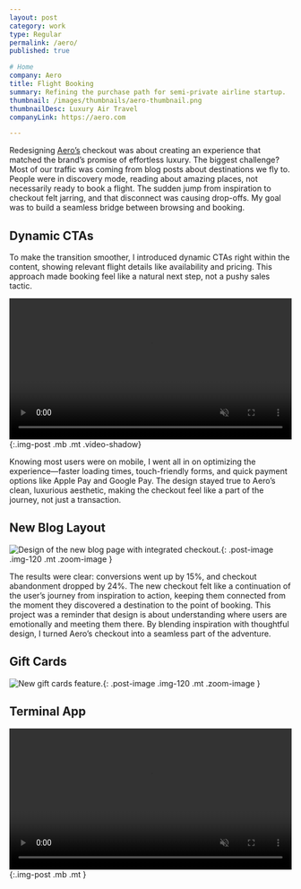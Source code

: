 ```yaml
---
layout: post
category: work
type: Regular
permalink: /aero/
published: true

# Home
company: Aero
title: Flight Booking
summary: Refining the purchase path for semi-private airline startup.
thumbnail: /images/thumbnails/aero-thumbnail.png
thumbnailDesc: Luxury Air Travel
companyLink: https://aero.com

---
```


Redesigning [Aero’s](https://aero.com/) checkout was about creating an experience that matched the brand’s promise of effortless luxury. The biggest challenge? Most of our traffic was coming from blog posts about destinations we fly to. People were in discovery mode, reading about amazing places, not necessarily ready to book a flight. The sudden jump from inspiration to checkout felt jarring, and that disconnect was causing drop-offs. My goal was to build a seamless bridge between browsing and booking.

## Dynamic CTAs

To make the transition smoother, I introduced dynamic CTAs right within the content, showing relevant flight details like availability and pricing. This approach made booking feel like a natural next step, not a pushy sales tactic.

<video autoplay muted playsinline loop width="100%">
  <source src="{{site.url}}/assets/img/aero/checkout.mp4" type="video/mp4">
  <source src="{{site.url}}/assets/img/aero/checkout.webm" type="video/webm">
  <p>Your browser doesn't support HTML5 video. Here is
     a <a href="{{site.url}}/assets/img/aero/checkout.mp4">link to the video</a> instead.</p>
</video>{:.img-post .mb .mt .video-shadow}

Knowing most users were on mobile, I went all in on optimizing the experience—faster loading times, touch-friendly forms, and quick payment options like Apple Pay and Google Pay. The design stayed true to Aero’s clean, luxurious aesthetic, making the checkout feel like a part of the journey, not just a transaction.


## New Blog Layout

![Design of the new blog page with integrated checkout.]({{site.url}}/assets/img/aero/blog.png){: .post-image .img-120 .mt .zoom-image }

The results were clear: conversions went up by 15%, and checkout abandonment dropped by 24%. The new checkout felt like a continuation of the user’s journey from inspiration to action, keeping them connected from the moment they discovered a destination to the point of booking. This project was a reminder that design is about understanding where users are emotionally and meeting them there. By blending inspiration with thoughtful design, I turned Aero’s checkout into a seamless part of the adventure.

## Gift Cards

![New gift cards feature.]({{site.url}}/assets/img/aero/gift-cards.png){: .post-image .img-120 .mt .zoom-image }

## Terminal App

<video autoplay muted playsinline loop width="100%">
  <source src="{{site.url}}/assets/img/aero/terminal.mp4" type="video/mp4">
  <source src="{{site.url}}/assets/img/aero/terminal.webm" type="video/webm">
  <p>Your browser doesn't support HTML5 video. Here is
     a <a href="{{site.url}}/assets/img/aero/terminal.mp4">link to the video</a> instead.</p>
</video>{:.img-post .mb .mt }
